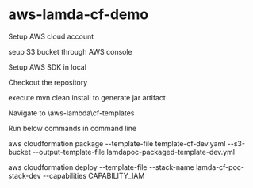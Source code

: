 # aws-lamda-cf-demo

Setup AWS cloud account

seup S3 bucket through AWS console

Setup AWS SDK in local

Checkout the repository

execute mvn clean install to generate jar artifact

Navigate to \aws-lambda\cf-templates

Run below commands in command line

aws cloudformation package --template-file template-cf-dev.yaml --s3-bucket <aws-s3-bucket-name> --output-template-file lamdapoc-packaged-template-dev.yml

aws cloudformation deploy --template-file <File path of lamdapoc-packaged-template-dev.yml> --stack-name lamda-cf-poc-stack-dev --capabilities CAPABILITY_IAM
